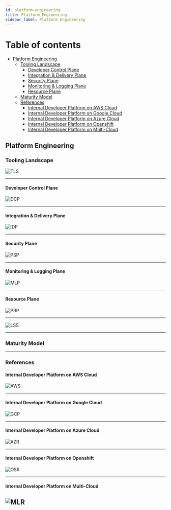 ```yaml
---
id: platform-engineering
title: Platform Engineering
sidebar_label: Platform Engineering
---
```


Table of contents
=================

<!--ts-->
   * [Platform Engineering](#platform-engineering)
      * [Tooling Landscape](#tooling-landscape)
        * [Developer Control Plane](#developer-control-plane)
        * [Integration & Delivery Plane](#integration--delivery-plane)
        * [Security Plane](#security-plane)
        * [Monitoring & Logging Plane](#monitoring--logging-plane)
        * [Resource Plane](#resource-plane)
      * [Maturity Model](#maturity-model)
      * [References](#references)
        * [Internal Developer Platform on AWS Cloud](#internal-developer-platform-on-aws-cloud)
        * [Internal Developer Platform on Google Cloud](#internal-developer-platform-on-google-cloud)
        * [Internal Developer Platform on Azure Cloud](#internal-developer-platform-on-azure-cloud)
        * [Internal Developer Platform on Openshift](#internal-developer-platform-on-openshift)
        * [Internal Developer Platform on Multi-Cloud](#internal-developer-platform-on-multi-cloud)
<!--te-->

## Platform Engineering

### Tooling Landscape

![TLS](https://raw.githubusercontent.com/kranthiB/tech-pulse/main/images/platform-engineering/0001-TLS.png)

-----

#### Developer Control Plane

![DCP](https://raw.githubusercontent.com/kranthiB/tech-pulse/main/images/platform-engineering/0002-DCP.png)

-----

#### Integration & Delivery Plane

![IDP](https://raw.githubusercontent.com/kranthiB/tech-pulse/main/images/platform-engineering/0003-IDP.png)

-----

#### Security Plane

![PSP](https://raw.githubusercontent.com/kranthiB/tech-pulse/main/images/platform-engineering/0004-PSP.png)

-----

#### Monitoring & Logging Plane

![MLP](https://raw.githubusercontent.com/kranthiB/tech-pulse/main/images/platform-engineering/0005-MLP.png)

-----

#### Resource Plane

![PRP](https://raw.githubusercontent.com/kranthiB/tech-pulse/main/images/platform-engineering/0006-PRP.png)

-----

![LSS](https://raw.githubusercontent.com/kranthiB/tech-pulse/main/images/platform-engineering/0007-LSS.png)

-----

### Maturity Model

-----

### References

#### Internal Developer Platform on AWS Cloud

![AWS](https://raw.githubusercontent.com/kranthiB/tech-pulse/main/images/platform-engineering/0008-AWS.png)

-----

#### Internal Developer Platform on Google Cloud

![GCP](https://raw.githubusercontent.com/kranthiB/tech-pulse/main/images/platform-engineering/0009-GCP.png)

-----

#### Internal Developer Platform on Azure Cloud

![AZR](https://raw.githubusercontent.com/kranthiB/tech-pulse/main/images/platform-engineering/0010-AZR.png)

-----

#### Internal Developer Platform on Openshift

![OSR](https://raw.githubusercontent.com/kranthiB/tech-pulse/main/images/platform-engineering/0011-OSR.png)

-----

#### Internal Developer Platform on Multi-Cloud

![MLR](https://raw.githubusercontent.com/kranthiB/tech-pulse/main/images/platform-engineering/0012-MLR.png)
-----
